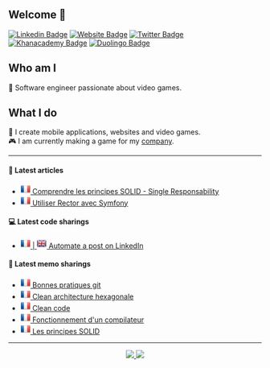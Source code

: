 ## Welcome 👋

[![Linkedin Badge](https://img.shields.io/badge/-linkedin-blue?style=flat&logo=Linkedin&logoColor=white&link=https://www.linkedin.com/in/tanguy-chenier/)](https://www.linkedin.com/in/tanguy-chenier/)
[![Website Badge](https://img.shields.io/badge/-tansoftware-47CCCC?style=flat&logo=Google-Chrome&logoColor=white&link=https://www.tansoftware.com)](https://www.tansoftware.com)
[![Twitter Badge](https://img.shields.io/badge/-twitter-1ca0f1?style=flat&labelColor=1ca0f1&logo=twitter&logoColor=white&link=https://twitter.com/ChenierTanguy)](https://twitter.com/ChenierTanguy)
[![Khanacademy Badge](https://img.shields.io/badge/-khanacademy-14BF96?style=flat&labelColor=14BF96&logo=khanacademy&logoColor=white&link=https://fr.khanacademy.org/profile/tanguychenier)](https://fr.khanacademy.org/profile/tanguychenier)
[![Duolingo Badge](https://img.shields.io/badge/-duolingo-yellow?style=flat&labelColor=yellow&logo=khanacademy&logoColor=white&link=https://www.duolingo.com/profile/tchenier)](https://www.duolingo.com/profile/tchenier)
## Who am I
🚀 Software engineer passionate about video games.

## What I do
💭 I create mobile applications, websites and video games.     
🎮 I am currently making a game for my [company](https://github.com/Tan-Software).

------------

#### 📒 Latest articles

- [<img src="https://raw.githubusercontent.com/gosquared/flags/master/flags/flags/shiny/24/France.png" width="20"/> Comprendre les principes SOLID - Single Responsability](https://tansoftware.com/community/article/comprendre-les-principes-solid---s)
- [<img src="https://raw.githubusercontent.com/gosquared/flags/master/flags/flags/shiny/24/France.png" width="20"/> Utiliser Rector avec Symfony](https://tansoftware.com/community/article/utiliser-rector-avec-symfony)

#### ‍💻 Latest code sharings

- [<img src="https://raw.githubusercontent.com/gosquared/flags/master/flags/flags/shiny/24/France.png" width="20"/> | <img src="https://raw.githubusercontent.com/gosquared/flags/master/flags/flags/shiny/24/United-Kingdom.png" width="20"/> Automate a post on LinkedIn](https://github.com/Tan-Software/automate-linkedin-posting)

#### 📝 Latest memo sharings

- [<img src="https://raw.githubusercontent.com/gosquared/flags/master/flags/flags/shiny/24/France.png" width="20"/> Bonnes pratiques git](https://github.com/Tan-Software/bonnes-pratiques-git)
- [<img src="https://raw.githubusercontent.com/gosquared/flags/master/flags/flags/shiny/24/France.png" width="20"/> Clean architecture hexagonale](https://github.com/Tan-Software/clean-architecture-hexagonale)
- [<img src="https://raw.githubusercontent.com/gosquared/flags/master/flags/flags/shiny/24/France.png" width="20"/> Clean code](https://github.com/Tan-Software/clean-code)
- [<img src="https://raw.githubusercontent.com/gosquared/flags/master/flags/flags/shiny/24/France.png" width="20"/> Fonctionnement d'un compilateur](https://github.com/Tan-Software/fonctionnement-compilateur)
- [<img src="https://raw.githubusercontent.com/gosquared/flags/master/flags/flags/shiny/24/France.png" width="20"/> Les principes SOLID](https://github.com/Tan-Software/les-principes-solid)

------------

<p align="center">
  <a href="https://github.com/tanguychenier">
    <img height="180em" src="https://github-readme-stats-eight-theta.vercel.app/api?username=tanguychenier&show_icons=true&theme=vue&include_all_commits=true&count_private=true"/>
    <img height="180em" src="https://github-readme-stats-eight-theta.vercel.app/api/top-langs/?username=tanguychenier&layout=compact&langs_count=8&theme=vue"/>
  </a>
</p>
